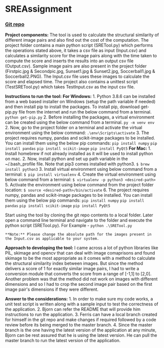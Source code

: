 # SREAssignment
### [Git repo](https://github.com/harithadesikan23/SREAssignment.git)

**Project components:**
    The tool is used to calculate the structural similarity of different image pairs and also find out the cost of the computation. The project folder contains a main python script (SRETool.py) which performs the operations stated above, it takes a csv file as input (Input.csv) and calculates a similarity score for the image pairs along with the time taken to compute the score and inserts the results into an output csv file (Output.csv). Sample image pairs are also present in the project folder (Firstpic.jpg & Secondpic.jpg, Sunset1.jpg & Sunset2.jpg, Soccerball1.jpg & Soccerball2.PNG). The Input.csv file uses these images to calculate the score and elapsed time. 
The project also contains a unittest script (TestSRETool.py) which takes TestInput.csv as the input csv file. 

**Instructions to run the tool:**
**For Windows:**
    1. Python 3.8.6 can be installed from a web based installer on Windows (setup the path variable if needed) and then install pip to install the packages. To install pip, download get-pip.py file from the internet and run the below command from a terminal.
        `python get-pip.py`
    2. Before installing the packages, a virtual environment can be created using the below command from a terminal.
        `py -m venv env`
    2. Now, go to the project folder on a terminal and activate the virtual environment using the below command:
        `.\env\Scripts\activate`
    3. The project requires numpy, pandas and scikit-image packages to be installed. You can install them using the below pip commands:
        `pip install numpy`
        `pip install pandas`
        `pip install scikit-image`
        `pip install PyQt5`
 **For Mac:**
    1. Install homebrew if not already installed as it will be used to install python on mac.
    2. Now, install python and set up path variable in the ~/.bash_profile file. Note that pip3 comes installed with python3.
        `$ brew install python3` 
    3. Install virtual environment using below command from a terminal:
        `$ pip install virtualenv`
    4. Create the virtual environment using below command from a terminal:
        `$ virtualenv -p python3 <desired-path>`
    5. Activate the environment using below command from the project folder location:
        `$ source <desired-path>/bin/activate`
    6. The project requires numpy, pandas and scikit-image packages to be installed. You can install them using the below pip commands:
        `pip install numpy`
        `pip install pandas`
        `pip install scikit-image`
        `pip install PyQt5`

   Start using the tool by cloning the git repo contents to a local folder. Later open a command line terminal and navigate to the folder and execute the python script (SRETool.py). 
        For Example - `python .\SRETool.py`

    **Note:** Please change the absolute path for the images present in the Input.csv as applicable to your system.

**Approach to developing the tool:**
    I came across a lot of python libraries like PIL, skimage and opencv that can deal with image comaprisons and found skimage to be the most appropriate as it comes with a method to calculate the structural similarity index between images. But since the method delivers a score of 1 for exactly similar image pairs, I had to write a conversion module that converts the score from a range of [-1,1] to [2,0]. Another problem was that the method did not work on images with different dimensions and so I had to crop the second image pair based on the first image pair's dimensions if they were different. 

**Answer to the considerations:**
    1. In order to make sure my code works, a unit test script is written along with a sample input to test the correctness of the application.
    2. Bjorn can refer the README that will provide him instructions to run the application.
    3. Ferris can have a local branch created for himself in the git repo and make changes if required followed by a code review before its being merged to the master branch.
    4. Since the master branch is the one having the latest version of the application at any minute, Bjorn can be rest assured that he is using the latest version. He can pull the master branch to run the latest version of the application.

